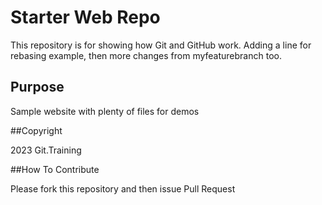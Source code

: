 # Starter Web Repo

This repository is for showing how Git and GitHub work. Adding a line for rebasing example, then more changes from myfeaturebranch too.

## Purpose

Sample website with plenty of files for demos

##Copyright

2023 Git.Training


##How To Contribute

Please fork this repository and then issue Pull Request